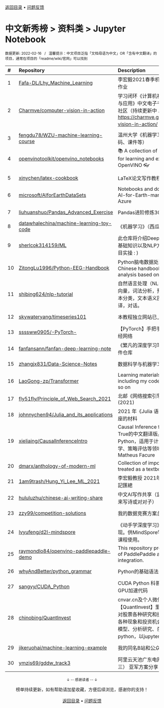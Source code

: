 <a href="https://github.com/GrowingGit/GitHub-Chinese-Top-Charts#github中文排行榜">返回目录</a> • <a href="/content/docs/feedback.md">问题反馈</a>

# 中文新秀榜 > 资料类 > Jupyter Notebook
<sub>数据更新: 2022-02-16&nbsp;&nbsp;&nbsp;/&nbsp;&nbsp;&nbsp;温馨提示：中文项目泛指「文档母语为中文」OR「含有中文翻译」的项目，通常在项目的「readme/wiki/官网」可以找到</sub>

|#|Repository|Description|Stars|Updated|Created|
|:-|:-|:-|:-|:-|:-|
|1|[Fafa-DL/Lhy_Machine_Learning](https://github.com/Fafa-DL/Lhy_Machine_Learning)|李宏毅2021春季机器学习课程课件及作业|1673|2022-02-05|2021-02-28|
|2|[Charmve/computer-vision-in-action](https://github.com/Charmve/computer-vision-in-action)|学习闭环《计算机视觉实战演练：算法与应用》中文电子书、源码、读者交流社区（持续更新中 ...） 📘 在线电子书 https://charmve.github.io/computer-vision-in-action/   👇项目主页|1297|2022-02-09|2021-04-29|
|3|[fengdu78/WZU-machine-learning-course](https://github.com/fengdu78/WZU-machine-learning-course)|温州大学《机器学习》课程资料（代码、课件等）|922|2022-02-12|2021-03-21|
|4|[openvinotoolkit/openvino_notebooks](https://github.com/openvinotoolkit/openvino_notebooks)|📚 A collection of Jupyter notebooks for learning and experimenting with OpenVINO 👓|532|2022-02-15|2021-03-11|
|5|[xinychen/latex-cookbook](https://github.com/xinychen/latex-cookbook)|LaTeX论文写作教程 (中文版)|223|2022-02-14|2021-03-29|
|6|[microsoft/AIforEarthDataSets](https://github.com/microsoft/AIforEarthDataSets)|Notebooks and documentation for AI-for-Earth-managed datasets on Azure|174|2022-01-07|2021-02-18|
|7|[liuhuanshuo/Pandas_Advanced_Exercise](https://github.com/liuhuanshuo/Pandas_Advanced_Exercise)|Pandas进阶修炼300题|160|2021-09-22|2021-09-22|
|8|[datawhalechina/machine-learning-toy-code](https://github.com/datawhalechina/machine-learning-toy-code)|《机器学习》（西瓜书）代码实战|132|2022-01-04|2021-07-16|
|9|[sherlcok314159/ML](https://github.com/sherlcok314159/ML)|此仓库将介绍Deep Learning 所需要的基础知识以及NLP方面的模型原理到项目实操 : )|102|2022-01-22|2021-02-19|
|10|[ZitongLu1996/Python-EEG-Handbook](https://github.com/ZitongLu1996/Python-EEG-Handbook)|Python脑电数据处理中文手册 - A Chinese handbook for EEG data analysis based on Python|92|2021-09-23|2021-07-02|
|11|[shibing624/nlp-tutorial](https://github.com/shibing624/nlp-tutorial)|自然语言处理（NLP）教程，包括：词向量，词法分析，预训练语言模型，文本分类，文本语义匹配，信息抽取，翻译，对话。|73|2021-10-21|2021-08-06|
|12|[skywateryang/timeseries101](https://github.com/skywateryang/timeseries101)|本教程独立网站已上线|57|2021-12-28|2021-06-11|
|13|[ssssww0905/-PyTorch-](https://github.com/ssssww0905/-PyTorch-)|【PyTorch】手把手教你跑通第一个神经网络|54|2022-01-03|2021-11-19|
|14|[fanfansann/fanfan-deep-learning-note](https://github.com/fanfansann/fanfan-deep-learning-note)|《繁凡的深度学习笔记》代码、PDF文件仓库|54|2022-02-15|2021-10-20|
|15|[zhangjx831/Data-Science-Notes](https://github.com/zhangjx831/Data-Science-Notes)|数据科学与机器学习炼成笔记|54|2022-01-29|2021-03-30|
|16|[LaoGong-zp/Transformer](https://github.com/LaoGong-zp/Transformer)| Learning materials of Transformer, including my code, XMind, PDF and so on|47|2021-09-28|2021-09-24|
|17|[fly51fly/Principle_of_Web_Search_2021](https://github.com/fly51fly/Principle_of_Web_Search_2021)|北邮《网络搜索引擎原理》课程(2021)|41|2021-11-05|2021-09-17|
|18|[johnnychen94/Julia_and_its_applications](https://github.com/johnnychen94/Julia_and_its_applications)|2021 年《Julia 语言及其应用》系列讲座的材料|39|2021-12-05|2021-10-16|
|19|[xieliaing/CausalInferenceIntro](https://github.com/xieliaing/CausalInferenceIntro)|Causal Inference for the Brave and True的中文翻译版。全部代码基于Python，适用于计量经济学、量化社会学、策略评估等领域。英文版原作者：Matheus Facure|25|2022-02-13|2021-11-07|
|20|[dmarx/anthology-of-modern-ml](https://github.com/dmarx/anthology-of-modern-ml)|Collection of important articles to be treated as a textbook|20|2022-01-14|2021-07-14|
|21|[1am9trash/Hung_Yi_Lee_ML_2021](https://github.com/1am9trash/Hung_Yi_Lee_ML_2021)|李宏毅教授 2021年機器學習 作業與筆記匯總|18|2021-09-17|2021-06-27|
|22|[hululuzhu/chinese-ai-writing-share](https://github.com/hululuzhu/chinese-ai-writing-share)|中文AI写作共享（监督学习和迁移学习来写诗或对对子）|18|2022-02-11|2021-06-15|
|23|[zzy99/competition-solutions](https://github.com/zzy99/competition-solutions)|我的数据竞赛方案总结|17|2021-11-16|2021-06-19|
|24|[lvyufeng/d2l-mindspore](https://github.com/lvyufeng/d2l-mindspore)|《动手学深度学习》的MindSpore实现。供MindSpore学习者配合李沐老师课程使用。|16|2022-02-02|2021-10-28|
|25|[raymondlo84/openvino-paddlepaddle-demo](https://github.com/raymondlo84/openvino-paddlepaddle-demo)|This repository provides examples of PaddlePaddle and OpenVINO integration. |16|2021-12-22|2021-08-13|
|26|[whyAndBetter/python_grammar](https://github.com/whyAndBetter/python_grammar)|Python的基础语法学习|15|2022-01-09|2021-08-29|
|27|[sangyy/CUDA_Python](https://github.com/sangyy/CUDA_Python)|CUDA Python 科普之夜   手把手教你写GPU加速代码|15|2021-08-26|2021-08-26|
|28|[chinobing/QuantInvest](https://github.com/chinobing/QuantInvest)|cnvar.cn及个人微信公众号【QuantInvest】里面提及的编程代码, 对股票各种研究和折腾分析A股市场的各种现象和投资机会，涉及编程、股票模型、分析研究、杂谈等，代码是python，以jupyter notebook展示。|15|2022-01-13|2021-05-14|
|29|[jikeruohai/machine-learning-example](https://github.com/jikeruohai/machine-learning-example)|我的同名B站和公众号中用到的视频|14|2021-10-21|2021-05-22|
|30|[ymzis69/gddw_track3](https://github.com/ymzis69/gddw_track3)|阿里云天池广东电网识别挑战赛（赛道三） 亚军方案分享|11|2021-09-15|2021-09-15|

<div align="center">
    <p><sub>↓ -- 感谢读者 -- ↓</sub></p>
    榜单持续更新，如有帮助请加星收藏，方便后续浏览，感谢你的支持！
</div>

<br/>

<div align="center"><a href="https://github.com/GrowingGit/GitHub-Chinese-Top-Charts#github中文排行榜">返回目录</a> • <a href="/content/docs/feedback.md">问题反馈</a></div>
